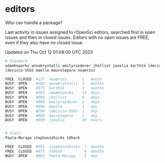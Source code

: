 # editors

Who can handle a package?

Last activity in issues assigned to rOpenSci editors, searched first in open
issues and then in closed issues. Editors with no open issues are FREE, even if
they also have no closed issue.


Updated on Thu Oct 12 01:08:00 UTC 2023

```bash
# Standard
adamhsparks annakrystalli emilyriederer jhollist jooolia karthik ldecicco
ldecicco-USGS maelle maurolepore noamross

FREE  CLOSED  #127  noamross       1   month
BUSY  OPEN    #502  annakrystalli  5   months
BUSY  OPEN    #575  karthik        3   months
BUSY  OPEN    #595  adamhsparks    13  days
BUSY  OPEN    #609  jhollist       6   days
BUSY  OPEN    #600  emilyriederer  5   days
BUSY  OPEN    #606  maelle         1   day
BUSY  OPEN    #598  ldecicco-USGS  1   day
BUSY  OPEN    #608  maurolepore    1   day
BUSY  OPEN    #590  jooolia        20  hours


# Stats
Paula-Moraga stephaniehicks tdhock

FREE  CLOSED  #551  stephaniehicks  7  months
FREE  CLOSED  #475  tdhock          4  months
BUSY  OPEN    #603  Paula-Moraga    1  day
```

